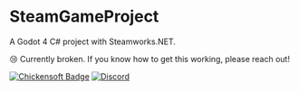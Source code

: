 # SteamGameProject

A Godot 4 C# project with Steamworks.NET.

😢 Currently broken. If you know how to get this working, please reach out!

[![Chickensoft Badge][chickensoft-badge]][chickensoft-website] [![Discord][discord-badge]][discord]

[chickensoft-badge]: https://chickensoft.games/images/chickensoft/chickensoft_badge.svg
[chickensoft-website]: https://chickensoft.games
[discord]: https://discord.gg/gSjaPgMmYW
[discord-badge]: https://img.shields.io/badge/Chickensoft%20Discord-%237289DA.svg?style=flat&logo=discord&logoColor=white
